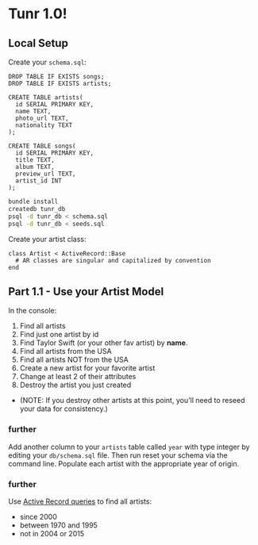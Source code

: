 # Tunr 1.0!

## Local Setup

Create your `schema.sql`:
```
DROP TABLE IF EXISTS songs;
DROP TABLE IF EXISTS artists;

CREATE TABLE artists(
  id SERIAL PRIMARY KEY,
  name TEXT,
  photo_url TEXT,
  nationality TEXT
);

CREATE TABLE songs(
  id SERIAL PRIMARY KEY,
  title TEXT,
  album TEXT,
  preview_url TEXT,
  artist_id INT
);
```

```bash
bundle install
createdb tunr_db
psql -d tunr_db < schema.sql
psql -d tunr_db < seeds.sql
```

Create your artist class:
```
class Artist < ActiveRecord::Base
  # AR classes are singular and capitalized by convention
end
```

## Part 1.1 - Use your Artist Model

In the console:

1. Find all artists
2. Find just one artist by id
3. Find Taylor Swift (or your other fav artist) by **name**.
4. Find all artists from the USA
5. Find all artists NOT from the USA
6. Create a new artist for your favorite artist
7. Change at least 2 of their attributes
8. Destroy the artist you just created
  - (NOTE: If you destroy other artists at this point, you'll need to reseed your data for consistency.)

### further

Add another column to your `artists` table called `year` with type integer by editing your `db/schema.sql`
file. Then run reset your schema via the command line. Populate each artist with the appropriate year of origin.

### further

Use [Active Record queries](http://guides.rubyonrails.org/active_record_querying.html#conditions) to find all artists:
- since 2000
- between 1970 and 1995
- not in 2004 or 2015
